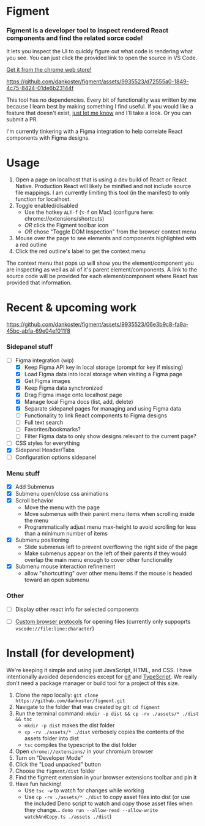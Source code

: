 # Figment

### Figment is a developer tool to inspect rendered React components and find the related sorce code!


It lets you inspect the UI to quickly figure out what code is rendering what you see. You can just click the provided link to open the source in VS Code.

[Get it from the chrome web store!](https://chromewebstore.google.com/detail/figment/hcmfhihaniplfakhnhpojidjkbnifgde)

https://github.com/dankoster/figment/assets/9935523/d72555a0-1849-4c75-8424-01de6b23144f


This tool has no dependencies. Every bit of functionality was written by me because I learn best by making something I find useful. If you would like a feature that doesn't exist, [just let me know](https://github.com/dankoster/figment/issues/new) and I'll take a look. Or you can submit a PR. 

I'm currently tinkering with a Figma integration to help correlate React components with Figma designs.

# Usage
1) Open a page on localhost that is using a dev build of React or React Native. Production React will likely be minified and not include source file mappings. I am currently limiting this tool (in the manifest) to only function for localhost. 
2) Toggle enabled/disabled
   - Use the hotkey `ALT-f` (`⌥-f` on Mac) (configure here: chrome://extensions/shortcuts)
   - *OR* click the Figment toolbar icon
   - *OR* chose "Toggle DOM Inspection" from the browser context menu
3) Mouse over the page to see elements and components highlighted with a red outline
4) Click the red outline's label to get the context menu

The context menu that pops up will show you the element/component you are inspecting as well as all of it's parent element/components. A link to the source code will be provided for each element/component where React has provided that information. 


# Recent & upcoming work

https://github.com/dankoster/figment/assets/9935523/06e3b9c8-fa9a-45bc-abfa-69e04ef011f8

### Sidepanel stuff
   - [ ] Figma integration (wip)
      - [x] Keep Figma API key in local storage (prompt for key if missing)
      - [x] Load Figma data into local storage when visiting a Figma page
      - [x] Get Figma images
      - [x] Keep Figma data synchronized
      - [x] Drag Figma image onto localhost page
      - [x] Manage local Figma docs (list, add, delete)
      - [x] Separate sidepanel pages for managing and using Figma data
      - [ ] Functionality to link React components to Figma designs
      - [ ] Full text search
      - [ ] Favorites/bookmarks?
      - [ ] Filter Figma data to only show designs relevant to the current page?
   - [ ] CSS styles for everything
   - [x] Sidepanel Header/Tabs
   - [ ] Configuration options sidepanel
     
### Menu stuff
   - [x] Add Submenus
   - [x] Submenu open/close css animations
   - [x] Scroll behavior 
      - Move the menu with the page 
      - Move submenus with their parent menu items when scrolling inside the menu
      - Programmatically adjust menu max-height to avoid scrolling for less than a minimum number of items
   - [x] Submenu positioning 
      - Slide submenus left to prevent overflowing the right side of the page
      - Make submenus appear on the left of their parents if they would overlap the main menu enough to cover other functionality
   - [x] Submenu mouse interaction refinement 
      - allow "shortcutting" over other menu items if the mouse is headed toward an open submenu

### Other
   - [ ] Display other react info for selected components
   - [ ] [Custom browser protocols](https://help.autodesk.com/view/SGDEV/ENU/?guid=SGD_ami_custom_browser_protocols_html) for opening files (currently only suppoprts `vscode://file:line:character`)


# Install (for development)
We're keeping it simple and using just JavaScript, HTML, and CSS. I have intentionally avoided dependencies except for [git](https://github.com/git-guides/install-git) and [TypeScript](https://www.typescriptlang.org/). We really don't need a package manager or build tool for a project of this size. 

1) Clone the repo locally: `git clone https://github.com/dankoster/figment.git`
1) Navigate to the folder that was created by git: `cd figment`
1) Run the terminal command: `mkdir -p dist && cp -rv ./assets/* ./dist && tsc` 
   * `mkdir -p dist` makes the dist folder
   * `cp -rv ./assets/* ./dist` verbosely copies the contents of the assets folder into dist
   * `tsc` compiles the typescript to the dist folder
1) Open `chrome://extensions/` in your chromium browser
1) Turn on "Developer Mode"
1) Click the "Load unpacked" button
1) Choose the `figment/dist` folder
1) Find the figment extension in your browser extensions toolbar and pin it
1) Have fun hacking!
   * Use `tsc -w` to watch for changes while working
   * Use `cp -rv ./assets/* ./dist` to copy asset files into dist (or use the included Deno script to watch and copy those asset files when they change... `deno run --allow-read --allow-write watchAndCopy.ts ./assets ./dist`)
